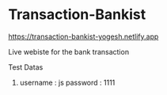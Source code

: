 # Transaction-Bankist

https://transaction-bankist-yogesh.netlify.app

Live webiste for the bank transaction 

Test Datas
1. username : js 
   password : 1111
